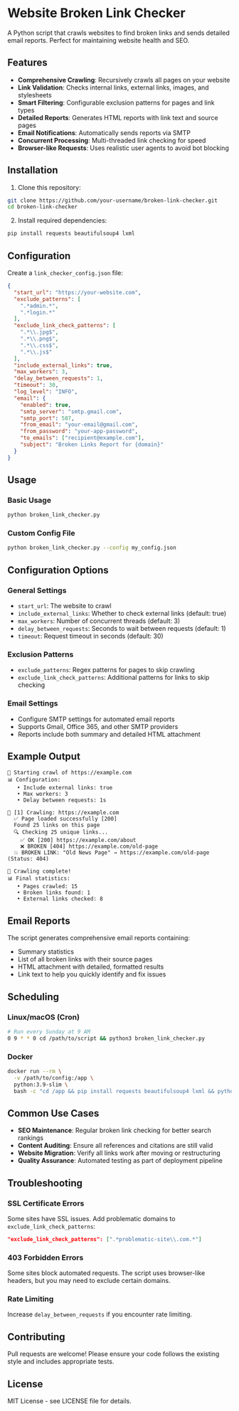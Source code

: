 # Website Broken Link Checker

A Python script that crawls websites to find broken links and sends detailed email reports. Perfect for maintaining website health and SEO.

## Features

- **Comprehensive Crawling**: Recursively crawls all pages on your website
- **Link Validation**: Checks internal links, external links, images, and stylesheets
- **Smart Filtering**: Configurable exclusion patterns for pages and link types
- **Detailed Reports**: Generates HTML reports with link text and source pages
- **Email Notifications**: Automatically sends reports via SMTP
- **Concurrent Processing**: Multi-threaded link checking for speed
- **Browser-like Requests**: Uses realistic user agents to avoid bot blocking

## Installation

1. Clone this repository:
```bash
git clone https://github.com/your-username/broken-link-checker.git
cd broken-link-checker
```

2. Install required dependencies:
```bash
pip install requests beautifulsoup4 lxml
```

## Configuration

Create a `link_checker_config.json` file:

```json
{
  "start_url": "https://your-website.com",
  "exclude_patterns": [
    ".*admin.*",
    ".*login.*"
  ],
  "exclude_link_check_patterns": [
    ".*\\.jpg$",
    ".*\\.png$",
    ".*\\.css$",
    ".*\\.js$"
  ],
  "include_external_links": true,
  "max_workers": 3,
  "delay_between_requests": 1,
  "timeout": 30,
  "log_level": "INFO",
  "email": {
    "enabled": true,
    "smtp_server": "smtp.gmail.com",
    "smtp_port": 587,
    "from_email": "your-email@gmail.com",
    "from_password": "your-app-password",
    "to_emails": ["recipient@example.com"],
    "subject": "Broken Links Report for {domain}"
  }
}
```

## Usage

### Basic Usage
```bash
python broken_link_checker.py
```

### Custom Config File
```bash
python broken_link_checker.py --config my_config.json
```

## Configuration Options

### General Settings
- `start_url`: The website to crawl
- `include_external_links`: Whether to check external links (default: true)
- `max_workers`: Number of concurrent threads (default: 3)
- `delay_between_requests`: Seconds to wait between requests (default: 1)
- `timeout`: Request timeout in seconds (default: 30)

### Exclusion Patterns
- `exclude_patterns`: Regex patterns for pages to skip crawling
- `exclude_link_check_patterns`: Additional patterns for links to skip checking

### Email Settings
- Configure SMTP settings for automated email reports
- Supports Gmail, Office 365, and other SMTP providers
- Reports include both summary and detailed HTML attachment

## Example Output

```
🚀 Starting crawl of https://example.com
📊 Configuration:
   • Include external links: true
   • Max workers: 3
   • Delay between requests: 1s

📄 [1] Crawling: https://example.com
  ✅ Page loaded successfully [200]
  Found 25 links on this page
  🔍 Checking 25 unique links...
    ✅ OK [200] https://example.com/about
    ❌ BROKEN [404] https://example.com/old-page
  💥 BROKEN LINK: "Old News Page" → https://example.com/old-page (Status: 404)

🏁 Crawling complete!
📊 Final statistics:
   • Pages crawled: 15
   • Broken links found: 1
   • External links checked: 8
```

## Email Reports

The script generates comprehensive email reports containing:
- Summary statistics
- List of all broken links with their source pages
- HTML attachment with detailed, formatted results
- Link text to help you quickly identify and fix issues

## Scheduling

### Linux/macOS (Cron)
```bash
# Run every Sunday at 9 AM
0 9 * * 0 cd /path/to/script && python3 broken_link_checker.py
```

### Docker
```bash
docker run --rm \
  -v /path/to/config:/app \
  python:3.9-slim \
  bash -c "cd /app && pip install requests beautifulsoup4 lxml && python broken_link_checker.py"
```

## Common Use Cases

- **SEO Maintenance**: Regular broken link checking for better search rankings
- **Content Auditing**: Ensure all references and citations are still valid
- **Website Migration**: Verify all links work after moving or restructuring
- **Quality Assurance**: Automated testing as part of deployment pipeline

## Troubleshooting

### SSL Certificate Errors
Some sites have SSL issues. Add problematic domains to `exclude_link_check_patterns`:
```json
"exclude_link_check_patterns": [".*problematic-site\\.com.*"]
```

### 403 Forbidden Errors
Some sites block automated requests. The script uses browser-like headers, but you may need to exclude certain domains.

### Rate Limiting
Increase `delay_between_requests` if you encounter rate limiting.

## Contributing

Pull requests are welcome! Please ensure your code follows the existing style and includes appropriate tests.

## License

MIT License - see LICENSE file for details.